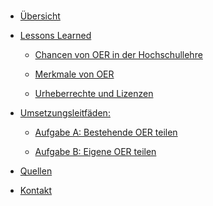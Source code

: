 <!-- docs/_sidebar.md -->

<br>

* [Übersicht](./)

* [Lessons Learned](lessons_learned.md)

  * [Chancen von OER in der Hochschullehre](chancen.md)
  
  * [Merkmale von OER](merkmale.md)
  
  * [Urheberrechte und Lizenzen](urheberrechte_und_lizenzen.md)

* [Umsetzungsleitfäden:](task_overview.md)

  * [Aufgabe A: Bestehende OER teilen](task1.md)
  
  * [Aufgabe B: Eigene OER teilen](task2.md)

* [Quellen](/licenses/sources.md)

* [Kontakt](/contact/index)
